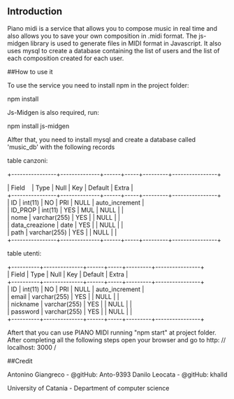 ## Introduction

Piano midi is a service that allows you to compose music in real time and also allows you to save your own composition in .midi format. The js-midgen library is used to generate files in MIDI format in Javascript. It also uses mysql to create a database containing the list of users and the list of each
composition created for each user.

##How to use it

To use the service you need to install npm in the project folder:

npm install

Js-Midgen is also required, run:

npm install js-midgen

Alfter that, you need to install mysql and create a database called 'music_db' with the following records

table canzoni:

+----------------+--------------+------+-----+---------+----------------+<br>
<p>|&nbsp;Field&nbsp;&nbsp;&nbsp;         | Type         | Null | Key | Default | Extra          |<br>
+----------------+--------------+------+-----+---------+----------------+<br>
| ID             | int(11)      | NO   | PRI | NULL    | auto_increment |<br>
| ID_PROP        | int(11)      | YES  | MUL | NULL    |                |<br>
| nome           | varchar(255) | YES  |     | NULL    |                |<br>
| data_creazione | date         | YES  |     | NULL    |                |<br>
| path           | varchar(255) | YES  |     | NULL    |                |<br>
+----------------+--------------+------+-----+---------+----------------+<br>

table utenti:

+----------+--------------+------+-----+---------+----------------+<br>
| Field    | Type         | Null | Key | Default | Extra          |<br>
+----------+--------------+------+-----+---------+----------------+<br>
| ID       | int(11)      | NO   | PRI | NULL    | auto_increment |<br>
| email    | varchar(255) | YES  |     | NULL    |                |<br>
| nickname | varchar(255) | YES  |     | NULL    |                |<br>
| password | varchar(255) | YES  |     | NULL    |                |<br>
+----------+--------------+------+-----+---------+----------------+<br>


Aftert that you can use PIANO MIDI running "npm start" at project folder. After completing all the following steps open your browser and go to http: // localhost: 3000 /

##Credit

Antonino Giangreco - @gitHub: Anto-9393
Danilo Leocata - @gitHub: khalld


University of Catania - Department of computer science
